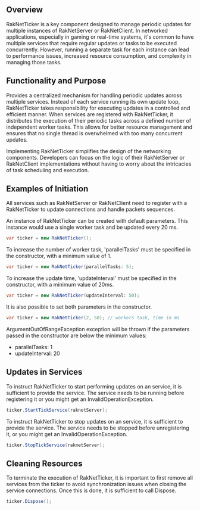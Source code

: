 ## Overview

RakNetTicker is a key component designed to manage periodic updates for multiple instances of RakNetServer or RakNetClient. 
In networked applications, especially in gaming or real-time systems, it's common to have multiple services that require 
regular updates or tasks to be executed concurrently. However, running a separate task for each instance can lead to performance 
issues, increased resource consumption, and complexity in managing those tasks.

## Functionality and Purpose
Provides a centralized mechanism for handling periodic updates across multiple services. Instead of each service running 
its own update loop, RakNetTicker takes responsibility for executing updates in a controlled and efficient manner. 
When services are registered with RakNetTicker, it distributes the execution of their periodic tasks across a defined number 
of independent worker tasks. This allows for better resource management and ensures that no single thread is overwhelmed 
with too many concurrent updates.

Implementing RakNetTicker simplifies the design of the networking components. Developers can focus on the logic of their
RakNetServer or RakNetClient implementations without having to worry about the intricacies of task scheduling and execution.

## Examples of Initiation
All services such as RakNetServer or RakNetClient need to register with a RakNetTicker to update connections and handle 
packets sequences.

An instance of RakNetTicker can be created with default parameters. This instance would use a single worker task and be updated every 20 ms.
```csharp
var ticker = new RakNetTicker();
```

To increase the number of worker task, 'parallelTasks' must be specified in the constructor, with a minimum value of 1.
```csharp
var ticker = new RakNetTicker(parallelTasks: 5);
```

To increase the update time, 'updateInterval' must be specified in the constructor, with a minimum value of 20ms.
```csharp
var ticker = new RakNetTicker(updateInterval: 50);
```

It is also possible to set both parameters in the constructor.
```csharp
var ticker = new RakNetTicker(2, 50); // workers task, time in ms
```

ArgumentOutOfRangeException exception will be thrown if the parameters passed in the constructor are below the minimum values:

- parallelTasks: 1
- updateInterval: 20

## Updates in Services
To instruct RakNetTicker to start performing updates on an service, it is sufficient to provide the service.
The service needs to be running before registering it or you might get an InvalidOperationException.
```csharp
ticker.StartTickService(raknetServer);
```

To instruct RakNetTicker to stop updates on an service, it is sufficient to provide the service.
The service needs to be stopped before unregistering it, or you might get an InvalidOperationException.
```csharp
ticker.StopTickService(raknetServer);
```

## Cleaning Resources
To terminate the execution of RakNetTicker, it is important to first remove all services from the ticker to avoid synchronization 
issues when closing the service connections. Once this is done, it is sufficient to call Dispose.
```csharp
ticker.Dispose();
```